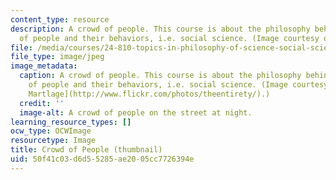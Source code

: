 ```yaml
---
content_type: resource
description: A crowd of people. This course is about the philosophy behind the study
  of people and their behaviors, i.e. social science. (Image courtesy of Aaron Martlage.)
file: /media/courses/24-810-topics-in-philosophy-of-science-social-science-fall-2006/50f41c03d6d55285ae2005cc7726394e_24-810f06-th.jpg
file_type: image/jpeg
image_metadata:
  caption: A crowd of people. This course is about the philosophy behind the study
    of people and their behaviors, i.e. social science. (Image courtesy of [Aaron
    Martlage](http://www.flickr.com/photos/theentirety/).)
  credit: ''
  image-alt: A crowd of people on the street at night.
learning_resource_types: []
ocw_type: OCWImage
resourcetype: Image
title: Crowd of People (thumbnail)
uid: 50f41c03-d6d5-5285-ae20-05cc7726394e
---
```

